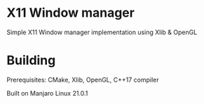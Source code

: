 # X11 Window manager

Simple X11 Window manager implementation using Xlib & OpenGL


# Building

Prerequisites: CMake, Xlib, OpenGL, C++17 compiler

Built on Manjaro Linux 21.0.1

